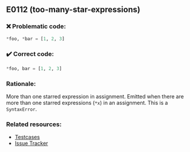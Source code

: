 ## E0112 (too-many-star-expressions)

### :x: Problematic code:

```python
*foo, *bar = [1, 2, 3]
```

### :heavy_check_mark: Correct code:

```python
*foo, bar = [1, 2, 3]
```

### Rationale:

More than one starred expression in assignment.
Emitted when there are more than one starred expressions (`*x`) in an
assignment. This is a `SyntaxError`.

### Related resources:

- [Testcases](https://github.com/PyCQA/pylint/blob/master/tests/functional/too/too_many_star_expressions.py)
- [Issue Tracker](https://github.com/PyCQA/pylint/issues?q=is%3Aissue+%22too-many-star-expressions%22+OR+%22E0112%22)
